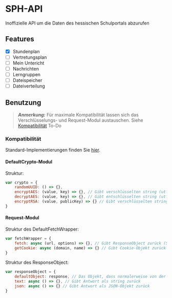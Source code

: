 # SPH-API
Inoffizielle API um die Daten des hessischen Schulportals abzurufen
## Features
- [x] Stundenplan
- [ ] Vertretungsplan
- [ ] Mein Untericht
- [ ] Nachrichten
- [ ] Lerngruppen
- [ ] Dateispeicher
- [ ] Dateiverteilung

## Benutzung
> **_Anmerkung:_** Für maximale Kompatibilität lassen sich das Verschlüsselungs- und Request-Modul austauschen. Siehe [Kompatibilität](#kompatibilität)
To-Do

### Kompatibilität
Standard-Implementierungen finden Sie [hier](https://www.npmjs.com/package/sph-api-default-implementations).
#### DefaultCrypto-Modul
Struktur:
````javascript
var crypto = {
    randomUUID: () => {},
    encryptAES: (value, key) => {}, // Gibt verschlüsselten string (utf-8) zurück
    decryptAES: (value, key) => {}, // Gibt entschlüsselten string (utf-8) zurück
    encryptRSA: (value, publicKey) => {} // Gibt verschlüsselten string (base64) zurück
}
````
#### Request-Modul
Struktur des DefaultFetchWrapper:
````javascript
var fetchWrapper = {
    fetch: async (url, options) => {}, // Gibt ResponseObject zurück (Siehe unten),
    getCookie: async (domain, name) => {} // Gibt Cookie-Objekt zurück (Erforderliche Parameter: value)
}
````
Struktur des ResponseObject:
````javascript
var responseObject = {
    defaultObject: response, // Das Objekt, dass normalerweise von der request-/fetch-Methode zurückgegeben wird
    text: async () => {}, // Gibt Antwort als string zurück
    json: async () => {} // Gibt Antwort als JSON-Objekt zurück
}
````